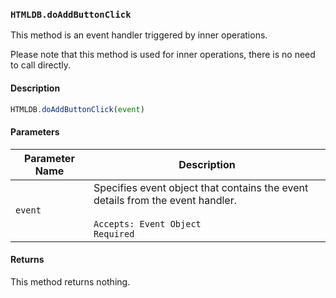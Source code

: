 ### `HTMLDB.doAddButtonClick`

This method is an event handler triggered by inner operations.

Please note that this method is used for inner operations, there is no need to call directly.

#### Description

```javascript
HTMLDB.doAddButtonClick(event)
```

#### Parameters

| Parameter Name             | Description                               |
| -------------------------- | ----------------------------------------- |
| `event` | Specifies event object that contains the event details from the event handler.<br><br>`Accepts: Event Object`<br>`Required` |

#### Returns

This method returns nothing.